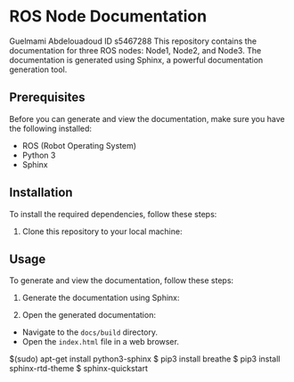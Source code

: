 # ROS Node Documentation

Guelmami Abdelouadoud ID s5467288
This repository contains the documentation for three ROS nodes: Node1, Node2, and Node3. The documentation is generated using Sphinx, a powerful documentation generation tool.

## Prerequisites

Before you can generate and view the documentation, make sure you have the following installed:

- ROS (Robot Operating System)
- Python 3
- Sphinx

## Installation

To install the required dependencies, follow these steps:

1. Clone this repository to your local machine:

## Usage

To generate and view the documentation, follow these steps:

1. Generate the documentation using Sphinx:

2. Open the generated documentation:
- Navigate to the `docs/build` directory.
- Open the `index.html` file in a web browser.

$(sudo) apt-get install python3-sphinx
$ pip3 install breathe
$ pip3 install sphinx-rtd-theme
$ sphinx-quickstart
